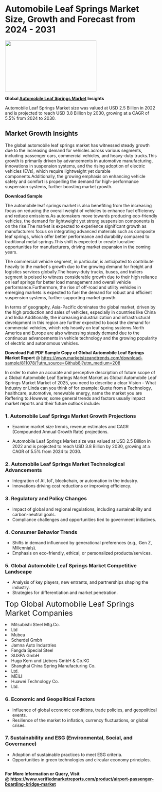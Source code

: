 <H1>Automobile Leaf Springs Market Size, Growth and Forecast from 2024 - 2031</H1><img class="aligncenter size-medium wp-image-584254" src="https://thirdeyenews.in/wp-content/uploads/2024/09/Global-Market-Research-300x168.jpeg" alt="" width="300" height="168" /><p><strong>Global&nbsp;<a href="https://www.marketsizeandtrends.com/download-sample/811078/?utm_source=Github8j?utm_medium=208">Automobile Leaf Springs Market</a> Insights</strong></p><p>Automobile Leaf Springs Market size was valued at USD 2.5 Billion in 2022 and is projected to reach USD 3.8 Billion by 2030, growing at a CAGR of 5.5% from 2024 to 2030.</p><p><h2>Market Growth Insights</h2> <p>The global automobile leaf springs market has witnessed steady growth due to the increasing demand for vehicles across various segments, including passenger cars, commercial vehicles, and heavy-duty trucks.This growth is primarily driven by advancements in automotive manufacturing, innovations in suspension systems, and the rising adoption of electric vehicles (EVs), which require lightweight yet durable components.Additionally, the growing emphasis on enhancing vehicle safety and comfort is propelling the demand for high-performance suspension systems, further boosting market growth.</p> <p><strong>Download Sample</strong></p> <p>The automobile leaf springs market is also benefiting from the increasing focus on reducing the overall weight of vehicles to enhance fuel efficiency and reduce emissions.As automakers move towards producing eco-friendly vehicles, the demand for lightweight yet strong suspension components is on the rise.The market is expected to experience significant growth as manufacturers focus on integrating advanced materials such as composite leaf springs, which offer better performance and durability compared to traditional metal springs.This shift is expected to create lucrative opportunities for manufacturers, driving market expansion in the coming years.</p> <p>The commercial vehicle segment, in particular, is anticipated to contribute heavily to the market's growth due to the growing demand for freight and logistics services globally.The heavy-duty trucks, buses, and trailers segment is poised to witness considerable growth due to their high reliance on leaf springs for better load management and overall vehicle performance.Furthermore, the rise of off-road and utility vehicles in emerging markets is expected to fuel the demand for robust and efficient suspension systems, further supporting market growth.</p> <p>In terms of geography, Asia-Pacific dominates the global market, driven by the high production and sales of vehicles, especially in countries like China and India.Additionally, the increasing industrialization and infrastructural development in this region are further expected to boost the demand for commercial vehicles, which rely heavily on leaf spring systems.North America and Europe are also witnessing steady demand due to the continuous advancements in vehicle technology and the growing popularity of electric and autonomous vehicles.</p> <p><span class=""><strong>Download Full PDF Sample Copy of Global Automobile Leaf Springs Market Report</strong> @ <a href="https://www.marketsizeandtrends.com/download-sample/811078/?utm_source=Github8j?utm_medium=208" target="_blank">https://www.marketsizeandtrends.com/download-sample/811078/?utm_source=Github8j?utm_medium=208</a></span></p><p>In order to make an accurate and perceptive description of future scope of a Global&nbsp;Automobile Leaf Springs Market Market as Global&nbsp;Automobile Leaf Springs Market Market of 2025, you need to describe a clear Vision &ndash; What Industry or Linda can you think of for example: Quote from a Technology, healthcare, automotive, renewable energy, name the market you are Reffering to.However, some general trends and factors usually impact market reports and their future outlook include:</p><h3>1.&nbsp;<strong>Automobile Leaf Springs Market Growth Projections</strong></h3><ul><li>Examine market size trends, revenue estimates and CAGR (Compounded Annual Growth Rate) projections.</li><li><p>Automobile Leaf Springs Market size was valued at USD 2.5 Billion in 2022 and is projected to reach USD 3.8 Billion by 2030, growing at a CAGR of 5.5% from 2024 to 2030.</p></li></ul><h3>2.&nbsp;<strong>Automobile Leaf Springs Market Technological Advancements</strong></h3><ul><li>Integration of AI, IoT, blockchain, or automation in the industry.</li><li>Innovations driving cost reductions or improving efficiency.</li></ul><h3>3.&nbsp;<strong>Regulatory and Policy Changes</strong></h3><ul><li>Impact of global and regional regulations, including sustainability and carbon-neutral goals.</li><li>Compliance challenges and opportunities tied to government initiatives.</li></ul><h3>4.&nbsp;<strong>Consumer Behavior Trends</strong></h3><ul><li>Shifts in demand influenced by generational preferences (e.g., Gen Z, Millennials).</li><li>Emphasis on eco-friendly, ethical, or personalized products/services.</li></ul><h3>5.&nbsp;<strong>Global Automobile Leaf Springs Market Competitive Landscape</strong></h3><ul><li>Analysis of key players, new entrants, and partnerships shaping the industry.</li><li>Strategies for differentiation and market penetration.</li></ul><p data-pm-slice="1 1 []"><span style="color: inherit; font-family: inherit; font-size: 25px;">Top Global Automobile Leaf Springs Market Companies</span></p><div class="" data-test-id=""><p><li>Mitsubishi Steel Mfg.Co.</li><li> Ltd</li><li> Mubea</li><li> Scherdel Gmbh</li><li> Jamna Auto Industries</li><li> Fangda Special Steel</li><li> SUSPA GmbH</li><li> Hugo Kern und Liebers GmbH & Co.KG</li><li> Shanghai China Spring Manufacturing Co.</li><li> Ltd.</li><li> MEILI</li><li> Huawei Technology Co.</li><li> Ltd.</li></p></div><h3>6.&nbsp;<strong>Economic and Geopolitical Factors</strong></h3><ul><li>Influence of global economic conditions, trade policies, and geopolitical events.</li><li>Resilience of the market to inflation, currency fluctuations, or global crises.</li></ul><h3>7.&nbsp;<strong>Sustainability and ESG (Environmental, Social, and Governance)</strong></h3><ul><li>Adoption of sustainable practices to meet ESG criteria.</li><li>Opportunities in green technologies and circular economy principles.</li></ul><h2><strong style="font-size: 14px;">For More Information or Query, Visit @&nbsp;</strong><a style="background-color: #ffffff; font-size: 14px;" href="https://www.marketsizeandtrends.com/report/automobile-leaf-springs-market/" target="_blank">https://www.verifiedmarketreports.com/product/airport-passenger-boarding-bridge-market</a></h2>